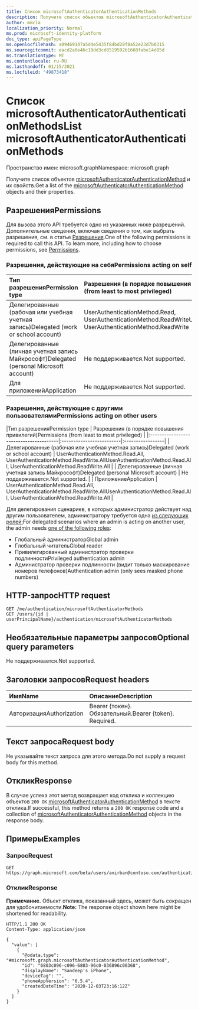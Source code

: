 ```yaml
---
title: Список microsoftAuthenticatorAuthenticationMethods
description: Получите список объектов microsoftAuthenticatorAuthenticationMethod и их свойств.
author: mmcla
localization_priority: Normal
ms.prod: microsoft-identity-platform
doc_type: apiPageType
ms.openlocfilehash: a09469147a5d4e5435f84bd28f8a52e23d7b0315
ms.sourcegitcommit: eacd2a6e46c19dd3cd8519592b1668fabe14d85d
ms.translationtype: MT
ms.contentlocale: ru-RU
ms.lasthandoff: 01/15/2021
ms.locfileid: "49873418"
---
```

# <a name="list-microsoftauthenticatorauthenticationmethods"></a><span data-ttu-id="ad515-103">Список microsoftAuthenticatorAuthenticationMethods</span><span class="sxs-lookup"><span data-stu-id="ad515-103">List microsoftAuthenticatorAuthenticationMethods</span></span>
<span data-ttu-id="ad515-104">Пространство имен: microsoft.graph</span><span class="sxs-lookup"><span data-stu-id="ad515-104">Namespace: microsoft.graph</span></span>

<span data-ttu-id="ad515-105">Получите список объектов [microsoftAuthenticatorAuthenticationMethod](../resources/microsoftauthenticatorauthenticationmethod.md) и их свойств.</span><span class="sxs-lookup"><span data-stu-id="ad515-105">Get a list of the [microsoftAuthenticatorAuthenticationMethod](../resources/microsoftauthenticatorauthenticationmethod.md) objects and their properties.</span></span>

## <a name="permissions"></a><span data-ttu-id="ad515-106">Разрешения</span><span class="sxs-lookup"><span data-stu-id="ad515-106">Permissions</span></span>

<span data-ttu-id="ad515-p101">Для вызова этого API требуется одно из указанных ниже разрешений. Дополнительные сведения, включая сведения о том, как выбрать разрешения, см. в статье [Разрешения](/graph/permissions-reference).</span><span class="sxs-lookup"><span data-stu-id="ad515-p101">One of the following permissions is required to call this API. To learn more, including how to choose permissions, see [Permissions](/graph/permissions-reference).</span></span>

### <a name="permissions-acting-on-self"></a><span data-ttu-id="ad515-109">Разрешения, действующие на себя</span><span class="sxs-lookup"><span data-stu-id="ad515-109">Permissions acting on self</span></span>

|<span data-ttu-id="ad515-110">Тип разрешения</span><span class="sxs-lookup"><span data-stu-id="ad515-110">Permission type</span></span>      | <span data-ttu-id="ad515-111">Разрешения (в порядке повышения привилегий)</span><span class="sxs-lookup"><span data-stu-id="ad515-111">Permissions (from least to most privileged)</span></span>              |
|:---------------------------------------|:-------------------------|
| <span data-ttu-id="ad515-112">Делегированные (рабочая или учебная учетная запись)</span><span class="sxs-lookup"><span data-stu-id="ad515-112">Delegated (work or school account)</span></span>     | <span data-ttu-id="ad515-113">UserAuthenticationMethod.Read, UserAuthenticationMethod.ReadWrite</span><span class="sxs-lookup"><span data-stu-id="ad515-113">UserAuthenticationMethod.Read, UserAuthenticationMethod.ReadWrite</span></span> |
| <span data-ttu-id="ad515-114">Делегированные (личная учетная запись Майкрософт)</span><span class="sxs-lookup"><span data-stu-id="ad515-114">Delegated (personal Microsoft account)</span></span> | <span data-ttu-id="ad515-115">Не поддерживается.</span><span class="sxs-lookup"><span data-stu-id="ad515-115">Not supported.</span></span> |
| <span data-ttu-id="ad515-116">Для приложений</span><span class="sxs-lookup"><span data-stu-id="ad515-116">Application</span></span>                            | <span data-ttu-id="ad515-117">Не поддерживается.</span><span class="sxs-lookup"><span data-stu-id="ad515-117">Not supported.</span></span> |

### <a name="permissions-acting-on-other-users"></a><span data-ttu-id="ad515-118">Разрешения, действующие с другими пользователями</span><span class="sxs-lookup"><span data-stu-id="ad515-118">Permissions acting on other users</span></span>

|<span data-ttu-id="ad515-119">Тип разрешения</span><span class="sxs-lookup"><span data-stu-id="ad515-119">Permission type</span></span>      | <span data-ttu-id="ad515-120">Разрешения (в порядке повышения привилегий)</span><span class="sxs-lookup"><span data-stu-id="ad515-120">Permissions (from least to most privileged)</span></span>              |
|:---------------------------------------|:-------------------------|:-----------------|
| <span data-ttu-id="ad515-121">Делегированные (рабочая или учебная учетная запись)</span><span class="sxs-lookup"><span data-stu-id="ad515-121">Delegated (work or school account)</span></span>     | <span data-ttu-id="ad515-122">UserAuthenticationMethod.Read.All, UserAuthenticationMethod.ReadWrite.All</span><span class="sxs-lookup"><span data-stu-id="ad515-122">UserAuthenticationMethod.Read.All, UserAuthenticationMethod.ReadWrite.All</span></span> |
| <span data-ttu-id="ad515-123">Делегированные (личная учетная запись Майкрософт)</span><span class="sxs-lookup"><span data-stu-id="ad515-123">Delegated (personal Microsoft account)</span></span> | <span data-ttu-id="ad515-124">Не поддерживается.</span><span class="sxs-lookup"><span data-stu-id="ad515-124">Not supported.</span></span> |
| <span data-ttu-id="ad515-125">Приложение</span><span class="sxs-lookup"><span data-stu-id="ad515-125">Application</span></span>                            | <span data-ttu-id="ad515-126">UserAuthenticationMethod.Read.All, UserAuthenticationMethod.ReadWrite.All</span><span class="sxs-lookup"><span data-stu-id="ad515-126">UserAuthenticationMethod.Read.All, UserAuthenticationMethod.ReadWrite.All</span></span> |

<span data-ttu-id="ad515-127">Для делегирования сценариев, в которых администратор действует над другим пользователем, администратору требуется одна [из следующих ролей:](/azure/active-directory/users-groups-roles/directory-assign-admin-roles#available-roles)</span><span class="sxs-lookup"><span data-stu-id="ad515-127">For delegated scenarios where an admin is acting on another user, the admin needs [one of the following roles](/azure/active-directory/users-groups-roles/directory-assign-admin-roles#available-roles):</span></span>
* <span data-ttu-id="ad515-128">Глобальный администратор</span><span class="sxs-lookup"><span data-stu-id="ad515-128">Global admin</span></span>
* <span data-ttu-id="ad515-129">Глобальный читатель</span><span class="sxs-lookup"><span data-stu-id="ad515-129">Global reader</span></span>
* <span data-ttu-id="ad515-130">Привилегированный администратор проверки подлинности</span><span class="sxs-lookup"><span data-stu-id="ad515-130">Privileged authentication admin</span></span>
* <span data-ttu-id="ad515-131">Администратор проверки подлинности (видит только маскирование номеров телефонов)</span><span class="sxs-lookup"><span data-stu-id="ad515-131">Authentication admin (only sees masked phone numbers)</span></span>

## <a name="http-request"></a><span data-ttu-id="ad515-132">HTTP-запрос</span><span class="sxs-lookup"><span data-stu-id="ad515-132">HTTP request</span></span>

<!-- {
  "blockType": "ignored"
}
-->
``` http
GET /me/authentication/microsoftAuthenticatorMethods
GET /users/{id | userPrincipalName}/authentication/microsoftAuthenticatorMethods
```

## <a name="optional-query-parameters"></a><span data-ttu-id="ad515-133">Необязательные параметры запросов</span><span class="sxs-lookup"><span data-stu-id="ad515-133">Optional query parameters</span></span>

<span data-ttu-id="ad515-134">Не поддерживается.</span><span class="sxs-lookup"><span data-stu-id="ad515-134">Not supported.</span></span>

## <a name="request-headers"></a><span data-ttu-id="ad515-135">Заголовки запросов</span><span class="sxs-lookup"><span data-stu-id="ad515-135">Request headers</span></span>

|<span data-ttu-id="ad515-136">Имя</span><span class="sxs-lookup"><span data-stu-id="ad515-136">Name</span></span>|<span data-ttu-id="ad515-137">Описание</span><span class="sxs-lookup"><span data-stu-id="ad515-137">Description</span></span>|
|:---|:---|
|<span data-ttu-id="ad515-138">Авторизация</span><span class="sxs-lookup"><span data-stu-id="ad515-138">Authorization</span></span>|<span data-ttu-id="ad515-p102">Bearer {токен}. Обязательный.</span><span class="sxs-lookup"><span data-stu-id="ad515-p102">Bearer {token}. Required.</span></span>|

## <a name="request-body"></a><span data-ttu-id="ad515-141">Текст запроса</span><span class="sxs-lookup"><span data-stu-id="ad515-141">Request body</span></span>

<span data-ttu-id="ad515-142">Не указывайте текст запроса для этого метода.</span><span class="sxs-lookup"><span data-stu-id="ad515-142">Do not supply a request body for this method.</span></span>

## <a name="response"></a><span data-ttu-id="ad515-143">Отклик</span><span class="sxs-lookup"><span data-stu-id="ad515-143">Response</span></span>

<span data-ttu-id="ad515-144">В случае успеха этот метод возвращает код отклика и коллекцию объектов `200 OK` [microsoftAuthenticatorAuthenticationMethod](../resources/microsoftauthenticatorauthenticationmethod.md) в тексте отклика.</span><span class="sxs-lookup"><span data-stu-id="ad515-144">If successful, this method returns a `200 OK` response code and a collection of [microsoftAuthenticatorAuthenticationMethod](../resources/microsoftauthenticatorauthenticationmethod.md) objects in the response body.</span></span>

## <a name="examples"></a><span data-ttu-id="ad515-145">Примеры</span><span class="sxs-lookup"><span data-stu-id="ad515-145">Examples</span></span>

### <a name="request"></a><span data-ttu-id="ad515-146">Запрос</span><span class="sxs-lookup"><span data-stu-id="ad515-146">Request</span></span>
<!-- {
  "blockType": "request",
  "name": "list_microsoftauthenticatorauthenticationmethod"
}
-->
``` http
GET https://graph.microsoft.com/beta/users/anirban@contoso.com/authentication/microsoftAuthenticatorMethods
```


### <a name="response"></a><span data-ttu-id="ad515-147">Отклик</span><span class="sxs-lookup"><span data-stu-id="ad515-147">Response</span></span>
<span data-ttu-id="ad515-148">**Примечание.** Объект отклика, показанный здесь, может быть сокращен для удобочитаемости.</span><span class="sxs-lookup"><span data-stu-id="ad515-148">**Note:** The response object shown here might be shortened for readability.</span></span>
<!-- {
  "blockType": "response",
  "truncated": true,
  "@odata.type": "Collection(microsoft.graph.microsoftAuthenticatorAuthenticationMethod)"
}
-->
``` http
HTTP/1.1 200 OK
Content-Type: application/json

{
  "value": [
    {
      "@odata.type": "#microsoft.graph.microsoftAuthenticatorAuthenticationMethod",
      "id": "6803c096-c096-6803-96c0-036896c00368",
      "displayName": "Sandeep's iPhone",
      "deviceTag": "",
      "phoneAppVersion": "6.5.4",
      "createdDateTime": "2020-12-03T23:16:12Z"
    }
  ]
}
```

